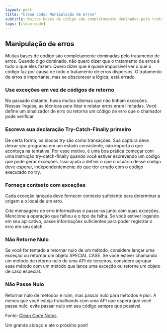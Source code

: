 ```yaml
---
layout: post
title: "Clean code: Manipulação de erros"
subtitle: Muitas bases de código são completamente dominadas pelo tratamento de erros.
tags: [clean-code]
---
```


## Manipulação de erros

Muitas bases de código são completamente dominadas pelo tratamento de erros. Quando digo dominado, não quero dizer que o tratamento de erros é tudo o que eles fazem. Quero dizer que é quase impossível ver o que o código faz por causa de todo o tratamento de erros dispersos. O tratamento de erros é importante, mas se obscurecer a lógica, está errado.

### Use exceções em vez de códigos de retorno

No passado distante, havia muitos idiomas que não tinham exceções. Nessas línguas, as técnicas para lidar e relatar erros eram limitadas. Você define um sinalizador de erro ou retorna um código de erro que o chamador pode verificar

### Escreva sua declaração Try-Catch-Finally primeiro

De certa forma, os blocos try são como transações. Sua captura deve deixar seu programa em um estado consistente, não importa o que aconteça na tentativa. Por esse motivo, é uma boa prática começar com uma instrução try-catch-finally quando você estiver escrevendo um código que pode gerar exceções. Isso ajuda a definir o que o usuário desse código deve esperar, independentemente do que der errado com o código executado no try.

### Forneça contexto com exceções

Cada exceção lançada deve fornecer contexto suficiente para determinar a origem e o local de um erro.

Crie mensagens de erro informativas e passe-as junto com suas exceções. Mencione a operação que falhou e o tipo de falha. Se você estiver logando em seu aplicativo, passe informações suficientes para poder registrar o erro em seu catch.

### Não Retorne Nulo

Se você for tentado a retornar nulo de um método, considere lançar uma exceção ou retornar um objeto SPECIAL CASE. Se você estiver chamando um método de retorno nulo de uma API de terceiros, considere agrupar esse método com um método que lance uma exceção ou retorne um objeto de caso especial.

### Não Passe Nulo

Retornar nulo de métodos é ruim, mas passar nulo para métodos é pior. A menos que você esteja trabalhando com uma API que espera que você passe nulo, evite passar nulo em seu código sempre que possível.

Fonte:
<a href="https://github.com/JuanCrg90/Clean-Code-Notes" target="\_blank">Clean Code Notes</a>.

Um grande abraço e até o próximo post!
